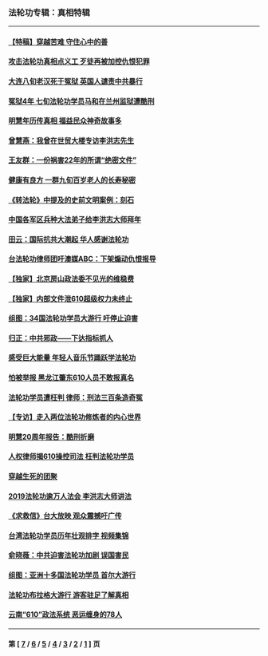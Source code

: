 ### 法轮功专辑：真相特辑
---
#### [【特稿】穿越苦难 守住心中的善](../../pages/nf4389/n13784979.md?01030430) 
#### [攻击法轮功真相点义工 歹徒再被加控仇恨犯罪](../../pages/nf4389/n13601019.md?01030430) 
#### [大连八旬老汉死于冤狱 英国人谴责中共暴行](../../pages/nf4389/n13480118.md?01030430) 
#### [冤狱4年 七旬法轮功学员马和在兰州监狱遭酷刑](../../pages/nf4389/n13304688.md?01030430) 
#### [明慧年历传真相 福益民众神奇故事多](../../pages/nf4389/n13294545.md?01030430) 
#### [曾慧燕：我曾在世贸大楼专访李洪志先生](../../pages/nf4389/n12898729.md?01030430) 
#### [王友群：一份祸害22年的所谓“绝密文件”](../../pages/nf4389/n12871750.md?01030430) 
#### [健康有良方 一群九旬百岁老人的长寿秘密](../../pages/nf4389/n12847475.md?01030430) 
#### [《转法轮》中提及的史前文明案例：刻石](../../pages/nf4389/n12758577.md?01030430) 
#### [中国各军区兵种大法弟子给李洪志大师拜年](../../pages/nf4389/n12750047.md?01030430) 
#### [田云：国际抗共大潮起 华人感谢法轮功](../../pages/nf4389/n12357708.md?01030430) 
#### [台法轮功律师团吁澳媒ABC：下架煽动仇恨报导](../../pages/nf4389/n12279917.md?01030430) 
#### [【独家】北京房山政法委不见光的维稳费](../../pages/nf4389/n12031979.md?01030430) 
#### [【独家】内部文件泄610超级权力未终止](../../pages/nf4389/n12023895.md?01030430) 
#### [组图：34国法轮功学员大游行 吁停止迫害](../../pages/nf4389/n11492658.md?01030430) 
#### [归正：中共邪政——下达指标抓人](../../pages/nf4389/n11474770.md?01030430) 
#### [感受巨大能量 年轻人音乐节踊跃学法轮功](../../pages/nf4389/n11441981.md?01030430) 
#### [怕被举报 黑龙江肇东610人员不敢报真名](../../pages/nf4389/n11436499.md?01030430) 
#### [法轮功学员遭枉判 律师：刑法三百条造奇冤](../../pages/nf4389/n11433943.md?01030430) 
#### [【专访】走入两位法轮功修炼者的内心世界](../../pages/nf4389/n11415623.md?01030430) 
#### [明慧20周年报告：酷刑折磨](../../pages/nf4389/n11387954.md?01030430) 
#### [人权律师揭610操控司法 枉判法轮功学员](../../pages/nf4389/n11313370.md?01030430) 
#### [穿越生死的团聚](../../pages/nf4389/n11258922.md?01030430) 
#### [2019法轮功逾万人法会 李洪志大师讲法](../../pages/nf4389/n11265303.md?01030430) 
#### [《求救信》台大放映 观众震撼吁广传](../../pages/nf4389/n10922251.md?01030430) 
#### [台湾法轮功学员历年壮观排字 视频集锦](../../pages/nf4389/n10878789.md?01030430) 
#### [俞晓薇：中共迫害法轮功加剧 误国害民](../../pages/nf4389/n10859260.md?01030430) 
#### [组图：亚洲十多国法轮功学员 首尔大游行](../../pages/nf4389/n10781149.md?01030430) 
#### [法轮功布拉格大游行 游客驻足了解真相](../../pages/nf4389/n10749360.md?01030430) 
#### [云南“610”政法系统 恶运缠身的78人](../../pages/nf4389/n10747534.md?01030430) 

---
#### 第 [ [7](./7.md?01030430) / [6](./6.md?01030430) / [5](./5.md?01030430) / [4](./4.md?01030430) / [3](./3.md?01030430) / [2](./2.md?01030430) / [1](./1.md?01030430) ] 页
